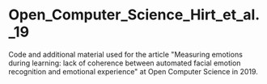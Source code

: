# Open_Computer_Science_Hirt_et_al._19
Code and additional material used for the article "Measuring emotions during learning: lack of coherence between automated facial emotion recognition and emotional experience" at Open Computer Science in 2019.
